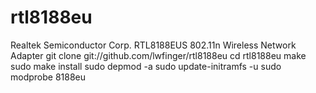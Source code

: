 # rtl8188eu
Realtek Semiconductor Corp. RTL8188EUS 802.11n Wireless Network Adapter
git clone git://github.com/lwfinger/rtl8188eu
cd rtl8188eu
make
sudo make install
sudo depmod -a
sudo update-initramfs -u
sudo modprobe 8188eu

